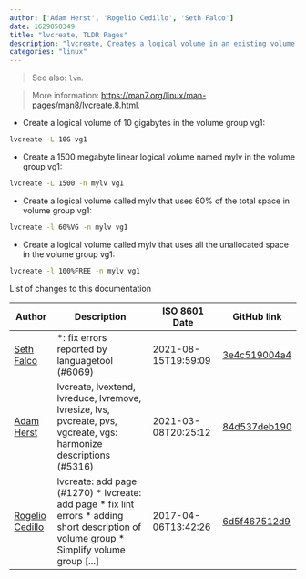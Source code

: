 ```yaml
---
author: ['Adam Herst', 'Rogelio Cedillo', 'Seth Falco']
date: 1629050349
title: "lvcreate, TLDR Pages"
description: "lvcreate, Creates a logical volume in an existing volume group. A volume group is a collection of logical and physical volumes."
categories: "linux"
---
```

> See also: `lvm`.

> More information: <https://man7.org/linux/man-pages/man8/lvcreate.8.html>.

- Create a logical volume of 10 gigabytes in the volume group vg1:

```bash
lvcreate -L 10G vg1
```

- Create a 1500 megabyte linear logical volume named mylv in the volume group vg1:

```bash
lvcreate -L 1500 -n mylv vg1
```

- Create a logical volume called mylv that uses 60% of the total space in volume group vg1:

```bash
lvcreate -l 60%VG -n mylv vg1
```

- Create a logical volume called mylv that uses all the unallocated space in the volume group vg1:

```bash
lvcreate -l 100%FREE -n mylv vg1
```
List of changes to this documentation


Author | Description | ISO 8601 Date | GitHub link
------|-----|-----|-----
[Seth Falco](mailto:seth@falco.fun) | *: fix errors reported by languagetool (#6069) | 2021-08-15T19:59:09 | [3e4c519004a4](https://github.com/tldr-pages/tldr/commit/3e4c519004a471c861cdc609fd7239ee3355671c)
[Adam Herst](mailto:adamherst@adamherst.com) | lvcreate, lvextend, lvreduce, lvremove, lvresize, lvs, pvcreate, pvs, vgcreate, vgs: harmonize descriptions (#5316) | 2021-03-08T20:25:12 | [84d537deb190](https://github.com/tldr-pages/tldr/commit/84d537deb1902fcde2a9a997dc5ec2a859a31ad7)
[Rogelio Cedillo](mailto:rogelio.cedillo.rivera@gmail.com) | lvcreate: add page (#1270) * lvcreate: add page * fix lint errors * adding short description of volume group * Simplify volume group [...] | 2017-04-06T13:42:26 | [6d5f467512d9](https://github.com/tldr-pages/tldr/commit/6d5f467512d909bd00b6f103a29491ef9ba6a8e4)

